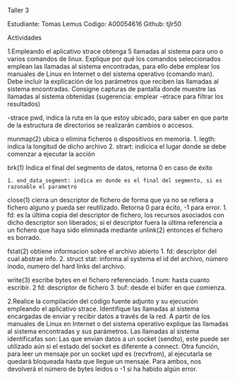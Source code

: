 Taller 3

Estudiante: Tomas Lemus
Codigo: A00054616
Github: tjlr50


Actividades

1.Empleando el aplicativo strace obtenga 5 llamadas al sistema para uno o varios comandos de linux. Explique por qué los comandos seleccionados emplean las llamadas al sistema encontradas, para ello debe emplear los manuales de Linux en Internet o del sistema operativo (comando man). Debe incluir la explicación de los parámetros que reciben las llamadas al sistema encontradas. Consigne capturas de pantalla donde muestre las llamadas al sistema obtenidas (sugerencia: emplear -etrace para filtrar los resultados)

-strace pwd, indica la ruta en la que estoy ubicado, para saber en que parte de la estructura de directorios se realizarán cambios o accesos.

  munmap(2) ubica o elimina ficheros o dispositivos en memoria.
    1. legth: indica la longitud de dicho archivo
    2. strart: indicica el lugar donde se debe comenzar a ejecutar la acción 

  brk(1) Indica el final del segmento de datos, retorna 0 en caso de éxito
  
    1. end_data_segment: indica en donde es el final del segmento, si es razonable el parametro
    
  close(1) cierra  un descriptor de fichero de forma que ya no se refiera a fichero alguno y pueda ser reutilizado. Retorna 0 para écito, -1 para error.
    1. fd: es la última copia del descriptor de fichero, los recursos
       asociados con dicho descriptor son liberados; si el descriptor fuera la
       última  referencia  a  un  fichero  que  haya  sido  eliminada mediante
       unlink(2) entonces el fichero es borrado.
       
  fstat(2) obtiene informacion sobre el archivo abierto 
    1. fd: descriptor del cual abstrae info.
    2. struct stat: informa al systema el id del archivo, número inodo, numero del hard links del archivo.
  
  write(3) escribe  bytes  en  el  fichero  referenciado.
    1.num: hasta cuanto escribir.
    2 fd: descriptor de fichero 
    3. buf: desde el búfer en que  comienza.
 
 
2.Realice la compilación del código fuente adjunto y su ejecución empleando el aplicativo strace. Identifique las llamadas al sistema encargadas de enviar y recibir datos a través de la red. A partir de los manuales de Linux en Internet o del sistema operativo explique las llamadas al sistema encontradas y sus parámetros.
Las llamadas al sistema identificafas son: Las que envian datos a un socket (sendto), este puede ser utilizado aún si el estado del socket es diferente a connect. Otra función, para leer un mensaje por un socket upd es (recvfrom), al ejecutarla se quedará bloqueada hasta que llegue un mensaje. Para ambos, nos devolverá el número de bytes leidos o -1 si ha habido algún error.
